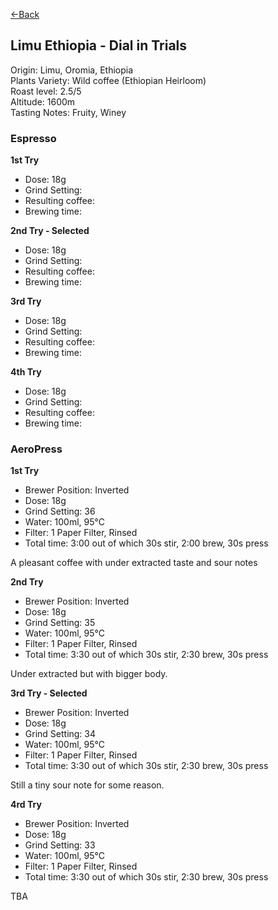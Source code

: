 [<-Back](./)

## Limu Ethiopia - Dial in Trials

Origin: Limu, Oromia, Ethiopia  
Plants Variety: Wild coffee (Ethiopian Heirloom)  
Roast level: 2.5/5  
Altitude: 1600m  
Tasting Notes: Fruity, Winey  

### Espresso

**1st Try**

* Dose: 18g⁠
* Grind Setting:
* Resulting coffee:
* Brewing time:

**2nd Try - Selected**

* Dose: 18g⁠
* Grind Setting: 
* Resulting coffee: 
* Brewing time: 
  
**3rd Try**

* Dose: 18g⁠
* Grind Setting:
* Resulting coffee:
* Brewing time:

**4th Try**

* Dose: 18g⁠
* Grind Setting:
* Resulting coffee:
* Brewing time:

### AeroPress

**1st Try**

* Brewer Position: Inverted⁠
* Dose: 18g⁠
* Grind Setting: 36
* Water: 100ml, 95°C
* Filter: 1 Paper Filter, Rinsed⁠
* Total time: 3:00 out of which 30s stir, 2:00 brew, 30s press

A pleasant coffee with under extracted taste and sour notes

**2nd Try**

* Brewer Position: Inverted⁠
* Dose: 18g⁠
* Grind Setting: 35
* Water: 100ml, 95°C
* Filter: 1 Paper Filter, Rinsed⁠
* Total time: 3:30 out of which 30s stir, 2:30 brew, 30s press

Under extracted but with bigger body.

**3rd Try - Selected**

* Brewer Position: Inverted⁠
* Dose: 18g⁠
* Grind Setting: 34
* Water: 100ml, 95°C
* Filter: 1 Paper Filter, Rinsed⁠
* Total time: 3:30 out of which 30s stir, 2:30 brew, 30s press

Still a tiny sour note for some reason.

**4rd Try**

* Brewer Position: Inverted⁠
* Dose: 18g⁠
* Grind Setting: 33
* Water: 100ml, 95°C
* Filter: 1 Paper Filter, Rinsed⁠
* Total time: 3:30 out of which 30s stir, 2:30 brew, 30s press

TBA

